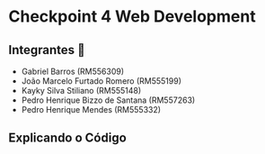 # Checkpoint 4 Web Development

## Integrantes 👋
<ul>
    <li>Gabriel Barros (RM556309)</li>  
    <li>João Marcelo Furtado Romero (RM555199)</li>
    <li>Kayky Silva Stiliano (RM555148)</li>
    <li>Pedro Henrique Bizzo de Santana (RM557263)</li>
    <li>Pedro Henrique Mendes (RM555332)</li>
</ul>

## Explicando o Código


